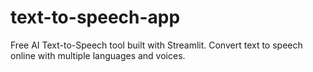 # text-to-speech-app
Free AI Text-to-Speech tool built with Streamlit. Convert text to speech online with multiple languages and voices.
